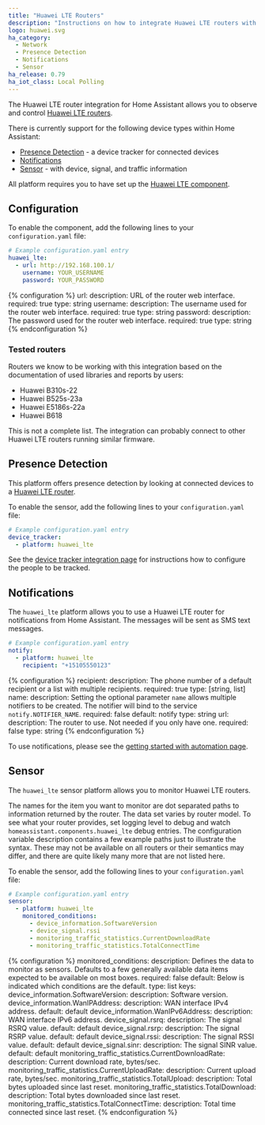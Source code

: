 ```yaml
---
title: "Huawei LTE Routers"
description: "Instructions on how to integrate Huawei LTE routers with Home Assistant."
logo: huawei.svg
ha_category:
  - Network
  - Presence Detection
  - Notifications
  - Sensor
ha_release: 0.79
ha_iot_class: Local Polling
---
```


The Huawei LTE router integration for Home Assistant allows you to observe and control [Huawei LTE routers](https://consumer.huawei.com/en/smart-home/).

There is currently support for the following device types within Home Assistant:

- [Presence Detection](#presence-detection) - a device tracker for connected devices
- [Notifications](#notifications)
- [Sensor](#sensor) - with device, signal, and traffic information

All platform requires you to have set up the [Huawei LTE component](#configuration).

## Configuration

To enable the component, add the following lines to your
`configuration.yaml` file:

```yaml
# Example configuration.yaml entry
huawei_lte:
  - url: http://192.168.100.1/
    username: YOUR_USERNAME
    password: YOUR_PASSWORD
```

{% configuration %}
url:
  description: URL of the router web interface.
  required: true
  type: string
username:
  description: The username used for the router web interface.
  required: true
  type: string
password:
  description: The password used for the router web interface.
  required: true
  type: string
{% endconfiguration %}

### Tested routers

Routers we know to be working with this integration based on the documentation of used libraries and reports by users:

- Huawei B310s-22
- Huawei B525s-23a
- Huawei E5186s-22a
- Huawei B618

This is not a complete list. The integration can probably connect to other Huawei LTE routers running similar firmware.

## Presence Detection

This platform offers presence detection by looking at connected devices to a [Huawei LTE router](https://consumer.huawei.com/en/smart-home/).

To enable the sensor, add the following lines to your `configuration.yaml` file:

```yaml
# Example configuration.yaml entry
device_tracker:
  - platform: huawei_lte
```

See the [device tracker integration page](/integrations/device_tracker/) for instructions how to configure the people to be tracked.

## Notifications

The `huawei_lte` platform allows you to use a Huawei LTE router for notifications from Home Assistant. The messages will be sent as SMS text messages.

```yaml
# Example configuration.yaml entry
notify:
  - platform: huawei_lte
    recipient: "+15105550123"
```

{% configuration %}
recipient:
  description: The phone number of a default recipient or a list with multiple recipients.
  required: true
  type: [string, list]
name:
  description: Setting the optional parameter `name` allows multiple notifiers to be created. The notifier will bind to the service `notify.NOTIFIER_NAME`.
  required: false
  default: notify
  type: string
url:
  description: The router to use. Not needed if you only have one.
  required: false
  type: string
{% endconfiguration %}

To use notifications, please see the [getting started with automation page](/getting-started/automation/).

## Sensor

The `huawei_lte` sensor platform allows you to monitor Huawei LTE routers.

The names for the item you want to monitor are dot separated paths to information returned by the router. The data set varies by router model. To see what your router provides, set logging level to debug and watch `homeassistant.components.huawei_lte` debug entries. The configuration variable description contains a few example paths just to illustrate the syntax. These may not be available on all routers or their semantics may differ, and there are quite likely many more that are not listed here.

To enable the sensor, add the following lines to your `configuration.yaml` file:

```yaml
# Example configuration.yaml entry
sensor:
  - platform: huawei_lte
    monitored_conditions:
      - device_information.SoftwareVersion
      - device_signal.rssi
      - monitoring_traffic_statistics.CurrentDownloadRate
      - monitoring_traffic_statistics.TotalConnectTime
```

{% configuration %}
monitored_conditions:
  description: Defines the data to monitor as sensors. Defaults to a few generally available data items expected to be available on most boxes.
  required: false
  default: Below is indicated which conditions are the default.
  type: list
  keys:
    device_information.SoftwareVersion:
      description: Software version.
    device_information.WanIPAddress:
      description: WAN interface IPv4 address.
      default: default
    device_information.WanIPv6Address:
      description: WAN interface IPv6 address.
    device_signal.rsrq:
      description: The signal RSRQ value.
      default: default
    device_signal.rsrp:
      description: The signal RSRP value.
      default: default
    device_signal.rssi:
      description: The signal RSSI value.
      default: default
    device_signal.sinr:
      description: The signal SINR value.
      default: default
    monitoring_traffic_statistics.CurrentDownloadRate:
      description: Current download rate, bytes/sec.
    monitoring_traffic_statistics.CurrentUploadRate:
      description: Current upload rate, bytes/sec.
    monitoring_traffic_statistics.TotalUpload:
      description: Total bytes uploaded since last reset.
    monitoring_traffic_statistics.TotalDownload:
      description: Total bytes downloaded since last reset.
    monitoring_traffic_statistics.TotalConnectTime:
      description: Total time connected since last reset.
{% endconfiguration %}
